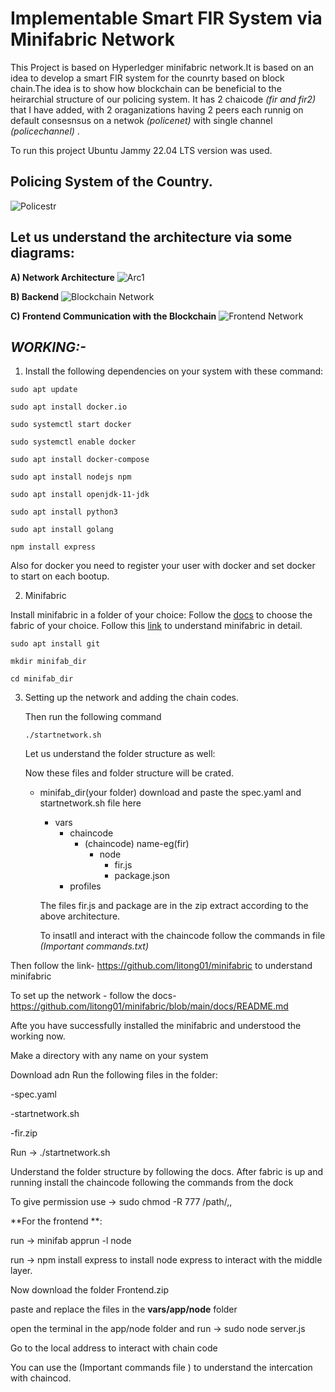 # Implementable Smart FIR System via Minifabric Network

This Project is based on Hyperledger minifabric network.It is based on an idea to develop a smart FIR system for the counrty based on block chain.The idea is to show how blockchain can be beneficial to the heirarchial structure of our policing system. It has 2 chaicode *(fir and fir2)* that I have added, with 2 oraganizations having 2 peers each runnig on default consesnsus on a netwok *(policenet)* with single channel *(policechannel)* .

To run this project Ubuntu Jammy 22.04 LTS version was used.

## Policing System of the Country.
![Policestr](https://github.com/AmritaCSN/Minor-Major_Project_AyushMohanDas_AMENp2CSN21006_FIR_on_Fabric/assets/30437892/02b3a48c-94c4-4ebb-a207-2cf6b0e81101)

## __Let us understand the architecture via some diagrams:__

__A) Network Architecture__ 
![Arc1](https://github.com/AmritaCSN/Minor-Major_Project_AyushMohanDas_AMENp2CSN21006_FIR_on_Fabric/assets/30437892/8f5d7457-4f20-43d5-8e60-1a3077f80519)

__B) Backend__
![Blockchain Network](https://github.com/AmritaCSN/Minor-Major_Project_AyushMohanDas_AMENp2CSN21006_FIR_on_Fabric/assets/30437892/5e50104a-5de2-4d36-87f1-3c21386bd77e)

__C) Frontend Communication with the Blockchain__
![Frontend Network](https://github.com/AmritaCSN/Minor-Major_Project_AyushMohanDas_AMENp2CSN21006_FIR_on_Fabric/assets/30437892/bead43f3-0793-438d-81cc-52cf4f2307f3)


## __*WORKING:-*__

1) Install the following dependencies on your system with these command: 
   
```
sudo apt update

sudo apt install docker.io

sudo systemctl start docker

sudo systemctl enable docker

sudo apt install docker-compose

sudo apt install nodejs npm

sudo apt install openjdk-11-jdk

sudo apt install python3

sudo apt install golang

npm install express
```

   Also for docker you need to register your user with docker and set docker to start on each bootup. 

2) Minifabric

  Install minifabric in a folder of your choice:
  Follow the [docs](https://github.com/litong01/minifabric/blob/main/docs/README.md) to choose the fabric of your choice.
  Follow this [link](https://github.com/litong01/minifabric) to understand minifabric in detail.
```
sudo apt install git

mkdir minifab_dir

cd minifab_dir
```
3) Setting up the network and adding the chain codes.
   
   
   
   Then run the following command 
   ```
   ./startnetwork.sh
   ``` 
   Let us understand the folder structure as well:
   
   Now these files and folder structure will be crated.
   
   
   
   * minifab_dir(your folder) download and paste the spec.yaml and startnetwork.sh file here
      * vars
         * chaincode
            * (chaincode) name-eg(fir)
               * node
                  * fir.js
                  * package.json
         * profiles
         
      The files fir.js and package are in the zip extract according to the above architecture.
      
      To insatll and interact with the chaincode follow the commands in file *(Important commands.txt)*
   
  

Then follow the link- https://github.com/litong01/minifabric to understand minifabric 

To set up the network - follow the docs- https://github.com/litong01/minifabric/blob/main/docs/README.md

Afte you have successfully installed the minifabric and understood the working now.

Make a directory with any name on your system

Download adn Run the following files in the folder:

-spec.yaml

-startnetwork.sh

-fir.zip

Run -> ./startnetwork.sh 

Understand the folder structure by following the docs.
After fabric is up and running install the chaincode following the commands from the dock

To give permission use -> sudo chmod -R 777 /path/,,

**For the frontend **:

run -> minifab apprun -l node

run -> npm install express   to install node express to interact with the middle layer.

Now download the folder Frontend.zip

paste and replace the files in the **vars/app/node** folder

open the terminal in the app/node folder and    run -> sudo node server.js

Go to the local address to interact with chain code


You can use the (Important commands file ) to understand the intercation with chaincod.
